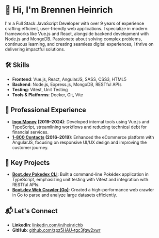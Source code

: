 # 👋 Hi, I'm Brennen Heinrich

I'm a Full Stack JavaScript Developer with over 9 years of experience crafting efficient, user-friendly web applications. I specialize in modern frameworks like Vue.js and React, alongside backend development with Node.js and MongoDB. Passionate about solving complex problems, continuous learning, and creating seamless digital experiences, I thrive on delivering impactful solutions.

## 🛠️ Skills

- **Frontend**: Vue.js, React, AngularJS, SASS, CSS3, HTML5
- **Backend**: Node.js, Express.js, MongoDB, RESTful APIs
- **Testing**: Vitest, Unit Testing
- **Tools & Platforms**: Docker, Git, Vite

## 🚀 Professional Experience

- **[Ingo Money](https://ingomoney.com/) (2019–2024)**: Developed internal tools using Vue.js and TypeScript, streamlining workflows and reducing technical debt for financial services.
- **[1-800 Contacts](https://www.1800contacts.com/) (2016–2019)**: Enhanced the eCommerce platform with AngularJS, focusing on responsive UI/UX design and improving the customer journey.

## 📌 Key Projects

- **[Boot.dev Pokedex CLI](https://github.com/zpz5HAU-tgc3fgw2xwr/bootdotdev_pokedex)**: Built a command-line Pokédex application in TypeScript, emphasizing unit testing with Vitest and integration with RESTful APIs.
- **[Boot.dev Web Crawler (Go)](https://github.com/zpz5HAU-tgc3fgw2xwr/bootdotdev_web-crawler-go)**: Created a high-performance web crawler in Go to parse and analyze large datasets efficiently.

## 📬 Let's Connect

- **LinkedIn**: [linkedin.com/in/heinrichb](https://www.linkedin.com/in/heinrichb)
- **GitHub**: [github.com/zpz5HAU-tgc3fgw2xwr](https://github.com/zpz5HAU-tgc3fgw2xwr)

<!-- Portfolio section commented out until website development is completed -->
<!-- - **Portfolio**: [your-portfolio-site.com](#) -->

